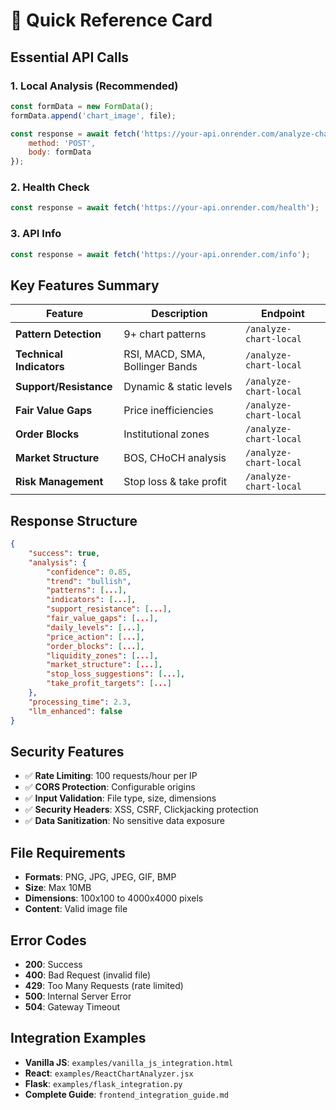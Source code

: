 # 🚀 **Quick Reference Card**

## **Essential API Calls**

### **1. Local Analysis (Recommended)**
```javascript
const formData = new FormData();
formData.append('chart_image', file);

const response = await fetch('https://your-api.onrender.com/analyze-chart-local', {
    method: 'POST',
    body: formData
});
```

### **2. Health Check**
```javascript
const response = await fetch('https://your-api.onrender.com/health');
```

### **3. API Info**
```javascript
const response = await fetch('https://your-api.onrender.com/info');
```

## **Key Features Summary**

| Feature | Description | Endpoint |
|---------|-------------|----------|
| **Pattern Detection** | 9+ chart patterns | `/analyze-chart-local` |
| **Technical Indicators** | RSI, MACD, SMA, Bollinger Bands | `/analyze-chart-local` |
| **Support/Resistance** | Dynamic & static levels | `/analyze-chart-local` |
| **Fair Value Gaps** | Price inefficiencies | `/analyze-chart-local` |
| **Order Blocks** | Institutional zones | `/analyze-chart-local` |
| **Market Structure** | BOS, CHoCH analysis | `/analyze-chart-local` |
| **Risk Management** | Stop loss & take profit | `/analyze-chart-local` |

## **Response Structure**
```json
{
    "success": true,
    "analysis": {
        "confidence": 0.85,
        "trend": "bullish",
        "patterns": [...],
        "indicators": [...],
        "support_resistance": [...],
        "fair_value_gaps": [...],
        "daily_levels": [...],
        "price_action": [...],
        "order_blocks": [...],
        "liquidity_zones": [...],
        "market_structure": [...],
        "stop_loss_suggestions": [...],
        "take_profit_targets": [...]
    },
    "processing_time": 2.3,
    "llm_enhanced": false
}
```

## **Security Features**
- ✅ **Rate Limiting**: 100 requests/hour per IP
- ✅ **CORS Protection**: Configurable origins
- ✅ **Input Validation**: File type, size, dimensions
- ✅ **Security Headers**: XSS, CSRF, Clickjacking protection
- ✅ **Data Sanitization**: No sensitive data exposure

## **File Requirements**
- **Formats**: PNG, JPG, JPEG, GIF, BMP
- **Size**: Max 10MB
- **Dimensions**: 100x100 to 4000x4000 pixels
- **Content**: Valid image file

## **Error Codes**
- **200**: Success
- **400**: Bad Request (invalid file)
- **429**: Too Many Requests (rate limited)
- **500**: Internal Server Error
- **504**: Gateway Timeout

## **Integration Examples**
- **Vanilla JS**: `examples/vanilla_js_integration.html`
- **React**: `examples/ReactChartAnalyzer.jsx`
- **Flask**: `examples/flask_integration.py`
- **Complete Guide**: `frontend_integration_guide.md`

